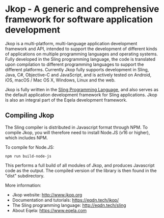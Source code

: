 Jkop - A generic and comprehensive framework for software application development
=================================================================================

Jkop is a multi-platform, multi-language application development framework and API,
intended to support the development of different kinds of applications on multiple
programming languages and operating systems. Fully developed in the Sling programming
language, the code is translated upon compilation to different programming languages
to support the different platforms. Currently Jkop fully supports development in
Sling, Java, C#, Objective-C and JavaScript, and is actively tested on Android, iOS,
macOS / Mac OS X, Windows, Linux and the web.

Jkop is fully written in the [Sling Programming Language](http://eqdn.tech/sling),
and also serves as the default application development framework for Sling applications.
Jkop is also an integral part of the Eqela development framework.

Compiling Jkop
--------------

The Sling compiler is distributed in Javascript format through NPM. To compile Jkop,
you will therefore need to install Node.JS (v16 or higher), which includes NPM.

To compile for Node.JS:

```
npm run build-node-js
```

This performs a full build of all modules of Jkop, and produces Javascript code as
the output. The compiled version of the library is then found in the "dist"
subdirectory.

More information:

* Jkop website: http://www.jkop.org
* Documentation and tutorials: https://eqdn.tech/jkop/
* The Sling programming language: http://eqdn.tech/sling
* About Eqela: https://www.eqela.com
